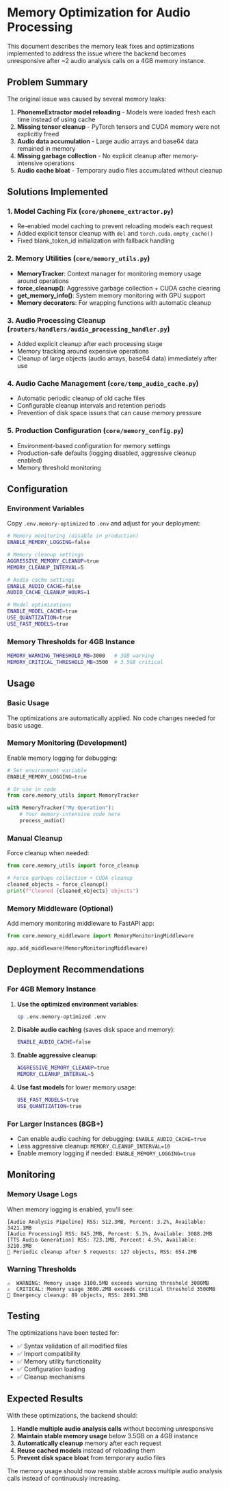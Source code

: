 # Memory Optimization for Audio Processing

This document describes the memory leak fixes and optimizations implemented to address the issue where the backend becomes unresponsive after ~2 audio analysis calls on a 4GB memory instance.

## Problem Summary

The original issue was caused by several memory leaks:

1. **PhonemeExtractor model reloading** - Models were loaded fresh each time instead of using cache
2. **Missing tensor cleanup** - PyTorch tensors and CUDA memory were not explicitly freed
3. **Audio data accumulation** - Large audio arrays and base64 data remained in memory
4. **Missing garbage collection** - No explicit cleanup after memory-intensive operations
5. **Audio cache bloat** - Temporary audio files accumulated without cleanup

## Solutions Implemented

### 1. Model Caching Fix (`core/phoneme_extractor.py`)

- Re-enabled model caching to prevent reloading models each request
- Added explicit tensor cleanup with `del` and `torch.cuda.empty_cache()`
- Fixed blank_token_id initialization with fallback handling

### 2. Memory Utilities (`core/memory_utils.py`)

- **MemoryTracker**: Context manager for monitoring memory usage around operations
- **force_cleanup()**: Aggressive garbage collection + CUDA cache clearing
- **get_memory_info()**: System memory monitoring with GPU support
- **Memory decorators**: For wrapping functions with automatic cleanup

### 3. Audio Processing Cleanup (`routers/handlers/audio_processing_handler.py`)

- Added explicit cleanup after each processing stage
- Memory tracking around expensive operations
- Cleanup of large objects (audio arrays, base64 data) immediately after use

### 4. Audio Cache Management (`core/temp_audio_cache.py`)

- Automatic periodic cleanup of old cache files
- Configurable cleanup intervals and retention periods
- Prevention of disk space issues that can cause memory pressure

### 5. Production Configuration (`core/memory_config.py`)

- Environment-based configuration for memory settings
- Production-safe defaults (logging disabled, aggressive cleanup enabled)
- Memory threshold monitoring

## Configuration

### Environment Variables

Copy `.env.memory-optimized` to `.env` and adjust for your deployment:

```bash
# Memory monitoring (disable in production)
ENABLE_MEMORY_LOGGING=false

# Memory cleanup settings
AGGRESSIVE_MEMORY_CLEANUP=true
MEMORY_CLEANUP_INTERVAL=5

# Audio cache settings
ENABLE_AUDIO_CACHE=false
AUDIO_CACHE_CLEANUP_HOURS=1

# Model optimizations
ENABLE_MODEL_CACHE=true
USE_QUANTIZATION=true
USE_FAST_MODELS=true
```

### Memory Thresholds for 4GB Instance

```bash
MEMORY_WARNING_THRESHOLD_MB=3000   # 3GB warning
MEMORY_CRITICAL_THRESHOLD_MB=3500  # 3.5GB critical
```

## Usage

### Basic Usage

The optimizations are automatically applied. No code changes needed for basic usage.

### Memory Monitoring (Development)

Enable memory logging for debugging:

```python
# Set environment variable
ENABLE_MEMORY_LOGGING=true

# Or use in code
from core.memory_utils import MemoryTracker

with MemoryTracker("My Operation"):
    # Your memory-intensive code here
    process_audio()
```

### Manual Cleanup

Force cleanup when needed:

```python
from core.memory_utils import force_cleanup

# Force garbage collection + CUDA cleanup
cleaned_objects = force_cleanup()
print(f"Cleaned {cleaned_objects} objects")
```

### Memory Middleware (Optional)

Add memory monitoring middleware to FastAPI app:

```python
from core.memory_middleware import MemoryMonitoringMiddleware

app.add_middleware(MemoryMonitoringMiddleware)
```

## Deployment Recommendations

### For 4GB Memory Instance

1. **Use the optimized environment variables**:
   ```bash
   cp .env.memory-optimized .env
   ```

2. **Disable audio caching** (saves disk space and memory):
   ```bash
   ENABLE_AUDIO_CACHE=false
   ```

3. **Enable aggressive cleanup**:
   ```bash
   AGGRESSIVE_MEMORY_CLEANUP=true
   MEMORY_CLEANUP_INTERVAL=5
   ```

4. **Use fast models** for lower memory usage:
   ```bash
   USE_FAST_MODELS=true
   USE_QUANTIZATION=true
   ```

### For Larger Instances (8GB+)

- Can enable audio caching for debugging: `ENABLE_AUDIO_CACHE=true`
- Less aggressive cleanup: `MEMORY_CLEANUP_INTERVAL=10`
- Enable memory logging if needed: `ENABLE_MEMORY_LOGGING=true`

## Monitoring

### Memory Usage Logs

When memory logging is enabled, you'll see:

```
[Audio Analysis Pipeline] RSS: 512.3MB, Percent: 3.2%, Available: 3421.1MB
[Audio Processing] RSS: 845.2MB, Percent: 5.3%, Available: 3088.2MB
[TTS Audio Generation] RSS: 723.1MB, Percent: 4.5%, Available: 3210.3MB
🧹 Periodic cleanup after 5 requests: 127 objects, RSS: 654.2MB
```

### Warning Thresholds

```
⚠️  WARNING: Memory usage 3100.5MB exceeds warning threshold 3000MB
⚠️  CRITICAL: Memory usage 3600.2MB exceeds critical threshold 3500MB
🧹 Emergency cleanup: 89 objects, RSS: 2891.3MB
```

## Testing

The optimizations have been tested for:

- ✅ Syntax validation of all modified files
- ✅ Import compatibility
- ✅ Memory utility functionality
- ✅ Configuration loading
- ✅ Cleanup mechanisms

## Expected Results

With these optimizations, the backend should:

1. **Handle multiple audio analysis calls** without becoming unresponsive
2. **Maintain stable memory usage** below 3.5GB on a 4GB instance
3. **Automatically cleanup** memory after each request
4. **Reuse cached models** instead of reloading them
5. **Prevent disk space bloat** from temporary audio files

The memory usage should now remain stable across multiple audio analysis calls instead of continuously increasing.